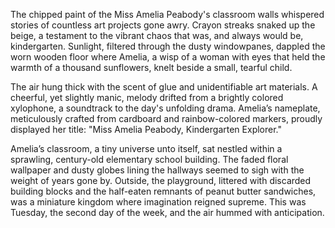 The chipped paint of the Miss Amelia Peabody's classroom walls whispered stories of countless art projects gone awry.  Crayon streaks snaked up the beige, a testament to the vibrant chaos that was, and always would be, kindergarten.  Sunlight, filtered through the dusty windowpanes, dappled the worn wooden floor where Amelia, a wisp of a woman with eyes that held the warmth of a thousand sunflowers, knelt beside a small, tearful child.

The air hung thick with the scent of glue and unidentifiable art materials.  A cheerful, yet slightly manic, melody drifted from a brightly colored xylophone, a soundtrack to the day's unfolding drama.  Amelia’s nameplate, meticulously crafted from cardboard and rainbow-colored markers, proudly displayed her title: "Miss Amelia Peabody, Kindergarten Explorer."


Amelia’s classroom, a tiny universe unto itself, sat nestled within a sprawling, century-old elementary school building.  The faded floral wallpaper and dusty globes lining the hallways seemed to sigh with the weight of years gone by.  Outside, the playground, littered with discarded building blocks and the half-eaten remnants of peanut butter sandwiches, was a miniature kingdom where imagination reigned supreme.  This was Tuesday, the second day of the week, and the air hummed with anticipation.
